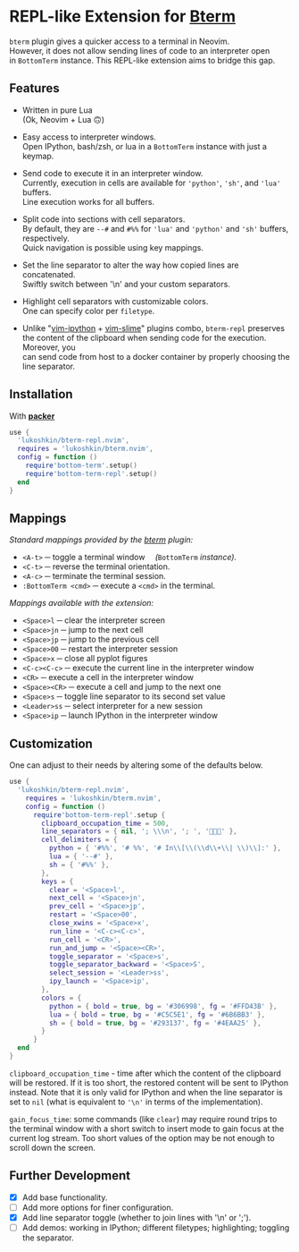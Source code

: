 # REPL-like Extension for [Bterm](https://github.com/lukoshkin/bterm.nvim)

`bterm` plugin gives a quicker access to a terminal in Neovim.  
However, it does not allow sending lines of code to an interpreter open  
in `BottomTerm` instance. This REPL-like extension aims to bridge this gap.

## Features

- Written in pure Lua<br>(Ok, Neovim + Lua 🙃)

- Easy access to interpreter windows.  
  Open IPython, bash/zsh, or lua in a `BottomTerm` instance with just a keymap.

- Send code to execute it in an interpreter window.  
  Currently, execution in cells are available for `'python'`, `'sh'`,
  and `'lua'` buffers.<br>Line execution works for all buffers.

- Split code into sections with cell separators.  
  By default, they are `--#` and `#%%` for `'lua'` and `'python'` and `'sh'`
  buffers, respectively.<br>Quick navigation is possible using key mappings.

- Set the line separator to alter the way how copied lines are concatenated.  
  Swiftly switch between '\n' and your custom separators.

- Highlight cell separators with customizable colors.  
  One can specify color per `filetype`.

- Unlike "[vim-ipython](https://github.com/hanschen/vim-ipython-cell)
  \+ [vim-slime](https://github.com/jpalardy/vim-slime)" plugins combo,
  `bterm-repl` preserves<br>the content of the clipboard when sending code
  for the execution. Moreover, you<br>can send code from host to a docker
  container by properly choosing the line separator.

## Installation

With [**packer**](https://github.com/wbthomason/packer.nvim)

```lua
use {
  'lukoshkin/bterm-repl.nvim',
  requires = 'lukoshkin/bterm.nvim',
  config = function ()
    require'bottom-term'.setup()
    require'bottom-term-repl'.setup()
  end
}
```

## Mappings

_Standard mappings provided by the [bterm](https://github.com/lukoshkin/bterm.nvim) plugin:_

- `<A-t>` ─ toggle a terminal window &emsp;_(_`BottomTerm` _instance)._
- `<C-t>` ─ reverse the terminal orientation.
- `<A-c>` ─ terminate the terminal session.
- `:BottomTerm <cmd>` ─ execute a `<cmd>` in the terminal.

_Mappings available with the extension:_

- `<Space>l` ─ clear the interpreter screen
- `<Space>jn` ─ jump to the next cell
- `<Space>jp` ─ jump to the previous cell
- `<Space>00` ─ restart the interpreter session
- `<Space>x` ─ close all pyplot figures
- `<C-c><C-c>` ─ execute the current line in the interpreter window
- `<CR>` ─ execute a cell in the interpreter window
- `<Space><CR>` ─ execute a cell and jump to the next one
- `<Space>s` ─ toggle line separator to its second set value
- `<Leader>ss` ─ select interpreter for a new session
- `<Space>ip` ─ launch IPython in the interpreter window

## Customization

One can adjust to their needs by altering some of the defaults below.

```lua
use {
  'lukoshkin/bterm-repl.nvim',
    requires = 'lukoshkin/bterm.nvim',
    config = function ()
      require'bottom-term-repl'.setup {
        clipboard_occupation_time = 500,
        line_separators = { nil, '; \\\n', '; ', '' },
        cell_delimiters = {
          python = { '#%%', '# %%', '# In\\[\\(\\d\\+\\| \\)\\]:' },
          lua = { '--#' },
          sh = { '#%%' },
        },
        keys = {
          clear = '<Space>l',
          next_cell = '<Space>jn',
          prev_cell = '<Space>jp',
          restart = '<Space>00',
          close_xwins = '<Space>x',
          run_line = '<C-c><C-c>',
          run_cell = '<CR>',
          run_and_jump = '<Space><CR>',
          toggle_separator = '<Space>s',
          toggle_separator_backward = '<Space>S',
          select_session = '<Leader>ss',
          ipy_launch = '<Space>ip',
        },
        colors = {
          python = { bold = true, bg = '#306998', fg = '#FFD43B' },
          lua = { bold = true, bg = '#C5C5E1', fg = '#6B6BB3' },
          sh = { bold = true, bg = '#293137', fg = '#4EAA25' },
        }
      }
  end
}
```

`clipboard_occupation_time` - time after which the content of the clipboard
will be restored. If it is too short, the restored content will be sent to
IPython instead. Note that it is only valid for IPython and when the line
separator is set to `nil` (what is equivalent to `'\n'` in terms of the
implementation).

`gain_focus_time`: some commands (like `clear`) may require round trips to the
terminal window with a short switch to insert mode to gain focus at the current
log stream. Too short values of the option may be not enough to scroll down the
screen.

## Further Development

- [x] Add base functionality.
- [ ] Add more options for finer configuration.
- [x] Add line separator toggle (whether to join lines with '\n' or ';').
- [ ] Add demos: working in IPython; different filetypes; highlighting;
      toggling the separator.
